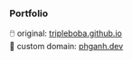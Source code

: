 ### Portfolio
🖱️ original: [tripleboba.github.io](https://tripleboba.github.io) <br>
📌 custom domain: [phganh.dev](https://phganh.dev)